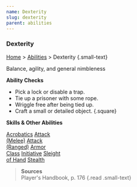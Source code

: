 ```yaml
---
name: Dexterity
slug: dexterity
parent: abilities
---
```

### Dexterity
[Home](dm-operations-center) > [Abilities](abilities) > Dexterity {.small-text}

Balance, agility, and general nimbleness

**Ability Checks**<br/>
- Pick a lock or disable a trap.
- Tie up a prisoner with some rope.
- Wriggle free after being tied up.
- Craft a small or detailed object.
{.square}

**Skills & Other Abilities**
<div class="menu-container">
    <a href="acrobatics">Acrobatics</a>
    <a href="melee-attack">Attack<br/> (Melee)</a>
    <a href="ranged-attack">Attack<br/> (Ranged)</a>
    <a href="armor-class">Armor<br/> Class</a>
    <a href="initiative">Initiative</a>
    <a href="sleight-of-hand">Sleight<br/> of Hand</a>
    <a href="stealth">Stealth</a>
</div>

> **Sources** <br/>
> Player's Handbook, p. 176
{.read .small-text}


